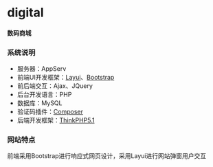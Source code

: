 # digital

#### 数码商城

### 系统说明

- 服务器：AppServ
- 前端UI开发框架：[Layui](https://www.layuicdn.com/?rurl=https://www.layuicdn.com/?rurl=CdnLogo&v=1593863859023#Zip)、[Bootstrap](https://www.bootcss.com/)
- 前后端交互：Ajax、JQuery
- 后台开发语言：PHP
- 数据库：MySQL
- 验证码插件：[Composer](https://www.phpcomposer.com/)
- 后端开发框架：[ThinkPHP5.1](http://www.thinkphp.cn/)

### 网站特点
前端采用Bootstrap进行响应式网页设计，采用Layui进行网站弹窗用户交互
